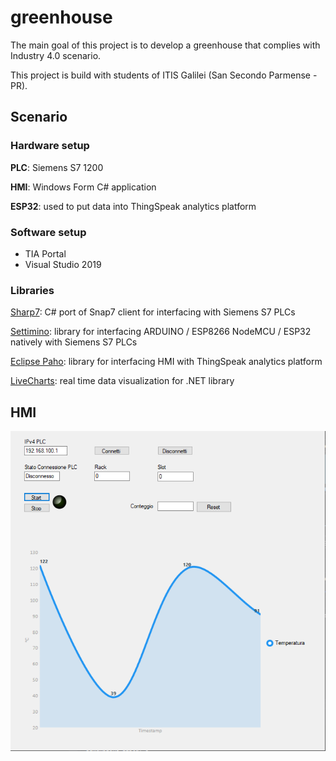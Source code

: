 # greenhouse
The main goal of this project is to develop a greenhouse that complies with Industry 4.0 scenario.

This project is build with students of ITIS Galilei (San Secondo Parmense - PR).

## Scenario

### Hardware setup
**PLC**: Siemens S7 1200

**HMI**: Windows Form C# application

**ESP32**: used to put data into ThingSpeak analytics platform

### Software setup
* TIA Portal
* Visual Studio 2019

### Libraries
[Sharp7](http://snap7.sourceforge.net/sharp7.html): C# port of Snap7 client for interfacing with Siemens S7 PLCs

[Settimino](http://settimino.sourceforge.net/): library for interfacing ARDUINO / ESP8266 NodeMCU / ESP32 natively with Siemens S7 PLCs

[Eclipse Paho](https://www.eclipse.org/paho/index.php?page=clients/dotnet/index.php): library for interfacing HMI with ThingSpeak analytics platform

[LiveCharts](https://lvcharts.net/): real time data visualization for .NET library

## HMI
![hmi](docs/hmi.png)
